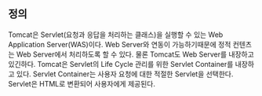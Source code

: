 ## 정의
Tomcat은 Servlet(요청과 응답을 처리하는 클래스)을 실행할 수 있는 Web Application Server(WAS)이다.
Web Server와 연동이 가능하기때문에 정적 컨텐츠는 Web Server에서 처리하도록 할 수 있다. 물론 Tomcat도 Web Server를 내장하고 있긴하다. 
Tomcat은 Servlet의 Life Cycle 관리를 위한 Servlet Container를 내장하고 있다. 
Servlet Container는 사용자 요청에 대한 적절한 Servlet을 선택한다. Servlet은 HTML로 변환되어 사용자에게 제공된다.
